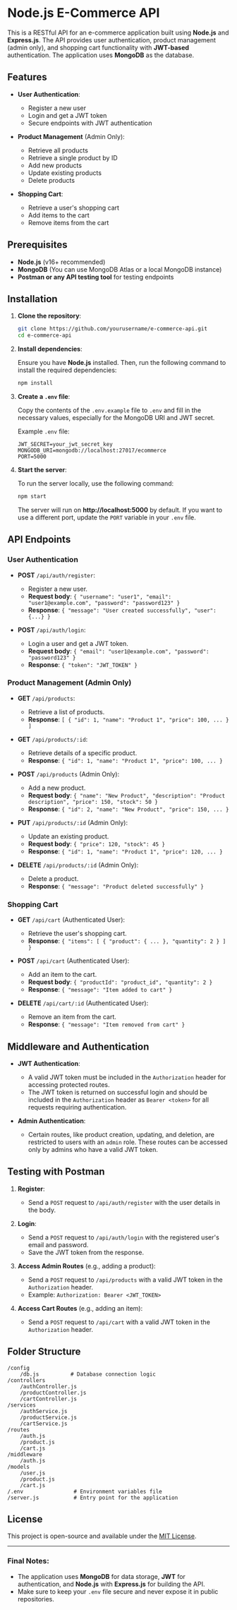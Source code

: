 # Node.js E-Commerce API

This is a RESTful API for an e-commerce application built using **Node.js** and **Express.js**. The API provides user authentication, product management (admin only), and shopping cart functionality with **JWT-based** authentication. The application uses **MongoDB** as the database.

## Features

- **User Authentication**:
  - Register a new user
  - Login and get a JWT token
  - Secure endpoints with JWT authentication

- **Product Management** (Admin Only):
  - Retrieve all products
  - Retrieve a single product by ID
  - Add new products
  - Update existing products
  - Delete products

- **Shopping Cart**:
  - Retrieve a user's shopping cart
  - Add items to the cart
  - Remove items from the cart

## Prerequisites

- **Node.js** (v16+ recommended)
- **MongoDB** (You can use MongoDB Atlas or a local MongoDB instance)
- **Postman or any API testing tool** for testing endpoints

## Installation

1. **Clone the repository**:

   ```bash
   git clone https://github.com/yourusername/e-commerce-api.git
   cd e-commerce-api
   ```

2. **Install dependencies**:

   Ensure you have **Node.js** installed. Then, run the following command to install the required dependencies:

   ```bash
   npm install
   ```

3. **Create a `.env` file**:
   
   Copy the contents of the `.env.example` file to `.env` and fill in the necessary values, especially for the MongoDB URI and JWT secret.

   Example `.env` file:

   ```plaintext
   JWT_SECRET=your_jwt_secret_key
   MONGODB_URI=mongodb://localhost:27017/ecommerce
   PORT=5000
   ```

4. **Start the server**:

   To run the server locally, use the following command:

   ```bash
   npm start
   ```

   The server will run on **http://localhost:5000** by default. If you want to use a different port, update the `PORT` variable in your `.env` file.

## API Endpoints

### User Authentication

- **POST** `/api/auth/register`:
  - Register a new user.
  - **Request body**: `{ "username": "user1", "email": "user1@example.com", "password": "password123" }`
  - **Response**: `{ "message": "User created successfully", "user": {...} }`

- **POST** `/api/auth/login`:
  - Login a user and get a JWT token.
  - **Request body**: `{ "email": "user1@example.com", "password": "password123" }`
  - **Response**: `{ "token": "JWT_TOKEN" }`

### Product Management (Admin Only)

- **GET** `/api/products`:
  - Retrieve a list of products.
  - **Response**: `[ { "id": 1, "name": "Product 1", "price": 100, ... } ]`

- **GET** `/api/products/:id`:
  - Retrieve details of a specific product.
  - **Response**: `{ "id": 1, "name": "Product 1", "price": 100, ... }`

- **POST** `/api/products` (Admin Only):
  - Add a new product.
  - **Request body**: `{ "name": "New Product", "description": "Product description", "price": 150, "stock": 50 }`
  - **Response**: `{ "id": 2, "name": "New Product", "price": 150, ... }`

- **PUT** `/api/products/:id` (Admin Only):
  - Update an existing product.
  - **Request body**: `{ "price": 120, "stock": 45 }`
  - **Response**: `{ "id": 1, "name": "Product 1", "price": 120, ... }`

- **DELETE** `/api/products/:id` (Admin Only):
  - Delete a product.
  - **Response**: `{ "message": "Product deleted successfully" }`

### Shopping Cart

- **GET** `/api/cart` (Authenticated User):
  - Retrieve the user's shopping cart.
  - **Response**: `{ "items": [ { "product": { ... }, "quantity": 2 } ] }`

- **POST** `/api/cart` (Authenticated User):
  - Add an item to the cart.
  - **Request body**: `{ "productId": "product_id", "quantity": 2 }`
  - **Response**: `{ "message": "Item added to cart" }`

- **DELETE** `/api/cart/:id` (Authenticated User):
  - Remove an item from the cart.
  - **Response**: `{ "message": "Item removed from cart" }`

## Middleware and Authentication

- **JWT Authentication**: 
  - A valid JWT token must be included in the `Authorization` header for accessing protected routes.
  - The JWT token is returned on successful login and should be included in the `Authorization` header as `Bearer <token>` for all requests requiring authentication.

- **Admin Authentication**:
  - Certain routes, like product creation, updating, and deletion, are restricted to users with an `admin` role. These routes can be accessed only by admins who have a valid JWT token.

## Testing with Postman

1. **Register**:
   - Send a `POST` request to `/api/auth/register` with the user details in the body.

2. **Login**:
   - Send a `POST` request to `/api/auth/login` with the registered user's email and password.
   - Save the JWT token from the response.

3. **Access Admin Routes** (e.g., adding a product):
   - Send a `POST` request to `/api/products` with a valid JWT token in the `Authorization` header.
   - Example: `Authorization: Bearer <JWT_TOKEN>`

4. **Access Cart Routes** (e.g., adding an item):
   - Send a `POST` request to `/api/cart` with a valid JWT token in the `Authorization` header.

## Folder Structure

```
/config
    /db.js          # Database connection logic
/controllers
    /authController.js
    /productController.js
    /cartController.js
/services
    /authService.js
    /productService.js
    /cartService.js
/routes
    /auth.js
    /product.js
    /cart.js
/middleware
    /auth.js
/models
    /user.js
    /product.js
    /cart.js
/.env                # Environment variables file
/server.js           # Entry point for the application
```

## License

This project is open-source and available under the [MIT License](LICENSE).

---

### Final Notes:

- The application uses **MongoDB** for data storage, **JWT** for authentication, and **Node.js** with **Express.js** for building the API.
- Make sure to keep your `.env` file secure and never expose it in public repositories.
